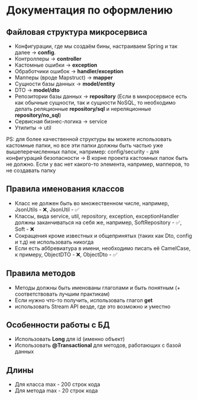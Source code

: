 # Документация по оформлению
##  Файловая структура микросервиса
- Конфигурации, где мы создаём бины, настраиваем Spring и так далее -> **config**. 
- Контроллеры -> **controller**
- Кастомные ошибки -> **exception**
- Обработчики ошибок -> **handler/exception**
- Мапперы (вроде Mapstruct) -> **mapper**
- Сущности базы данных -> **model/entity**
- DTO -> **model/dto**
- Репозитории базы данных -> **repository** (Если в микросервисе есть как обычные сущности, так и сущности NoSQL, то необходимо делать реляционные **repository/sql** и нереляционные **repository/no_sql**)
- Сервисная бизнес-логика -> service
- Утилиты -> util

PS: для более качественной структуры вы можете использовать кастомные папки, но все эти папки должны быть частью уже вышеперечисленных папок, например: config/security - для конфигураций безопасности -> В корне проекта кастомных папок быть не должно. Если у вас нет какого-то элемента, например, мапперов, то не создавать папку
## Правила именования классов
- Класс не должен быть во множественном числе, например, JsonUtils - ❌, JsonUtil - ✅
- Классы, вида service, util, repository, exception, exceptionHandler должны заканчиваться на себя же, например, SoftRepository - ✅, Soft - ❌
- Сокращения кроме известных и общепринятых (таких как Dto, config и т.д) не использовать никогда
- Если есть аббревиатура в имени, необходимо писать её CamelCase, к примеру, ObjectDTO - ❌, ObjectDto - ✅
## Правила методов
- Методы должны быть именованы глаголами и быть понятным (+ соответствовать лучшим практикам)
- Если нужно что-то получить, использовать глагол **get**
- использовать Stream API везде, где это возможно и уместно
## Особенности работы с БД
- Использовать **Long** для id (именно объект)
- Использовать **@Transactional** для методов, работающих с базой данных
## Длины
- Для класса max - 200 строк кода
- Для метода max - 20 строк кода